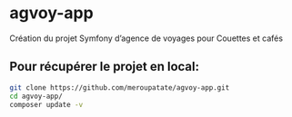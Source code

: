 # agvoy-app
Création du projet Symfony d’agence de voyages pour Couettes et cafés

## Pour récupérer le projet en local:

```bash
git clone https://github.com/meroupatate/agvoy-app.git
cd agvoy-app/
composer update -v
```
